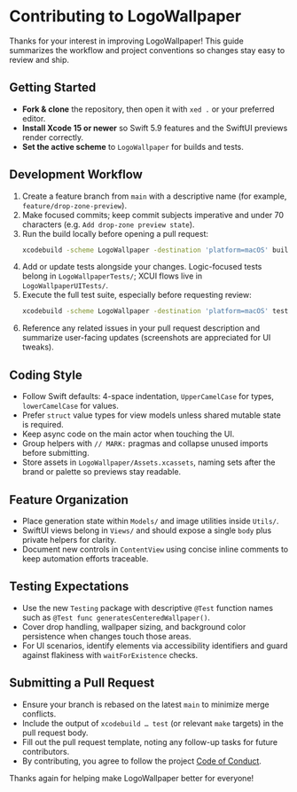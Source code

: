 # Contributing to LogoWallpaper

Thanks for your interest in improving LogoWallpaper! This guide summarizes the workflow and project conventions so changes stay easy to review and ship.

## Getting Started

- **Fork & clone** the repository, then open it with `xed .` or your preferred editor.
- **Install Xcode 15 or newer** so Swift 5.9 features and the SwiftUI previews render correctly.
- **Set the active scheme** to `LogoWallpaper` for builds and tests.

## Development Workflow

1. Create a feature branch from `main` with a descriptive name (for example, `feature/drop-zone-preview`).
2. Make focused commits; keep commit subjects imperative and under 70 characters (e.g. `Add drop-zone preview state`).
3. Run the build locally before opening a pull request:
   ```sh
   xcodebuild -scheme LogoWallpaper -destination 'platform=macOS' build
   ```
4. Add or update tests alongside your changes. Logic-focused tests belong in `LogoWallpaperTests/`; XCUI flows live in `LogoWallpaperUITests/`.
5. Execute the full test suite, especially before requesting review:
   ```sh
   xcodebuild -scheme LogoWallpaper -destination 'platform=macOS' test
   ```
6. Reference any related issues in your pull request description and summarize user-facing updates (screenshots are appreciated for UI tweaks).

## Coding Style

- Follow Swift defaults: 4-space indentation, `UpperCamelCase` for types, `lowerCamelCase` for values.
- Prefer `struct` value types for view models unless shared mutable state is required.
- Keep async code on the main actor when touching the UI.
- Group helpers with `// MARK:` pragmas and collapse unused imports before submitting.
- Store assets in `LogoWallpaper/Assets.xcassets`, naming sets after the brand or palette so previews stay readable.

## Feature Organization

- Place generation state within `Models/` and image utilities inside `Utils/`.
- SwiftUI views belong in `Views/` and should expose a single `body` plus private helpers for clarity.
- Document new controls in `ContentView` using concise inline comments to keep automation efforts traceable.

## Testing Expectations

- Use the new `Testing` package with descriptive `@Test` function names such as `@Test func generatesCenteredWallpaper()`.
- Cover drop handling, wallpaper sizing, and background color persistence when changes touch those areas.
- For UI scenarios, identify elements via accessibility identifiers and guard against flakiness with `waitForExistence` checks.

## Submitting a Pull Request

- Ensure your branch is rebased on the latest `main` to minimize merge conflicts.
- Include the output of `xcodebuild … test` (or relevant `make` targets) in the pull request body.
- Fill out the pull request template, noting any follow-up tasks for future contributors.
- By contributing, you agree to follow the project [Code of Conduct](CODE_OF_CONDUCT.md).

Thanks again for helping make LogoWallpaper better for everyone!
